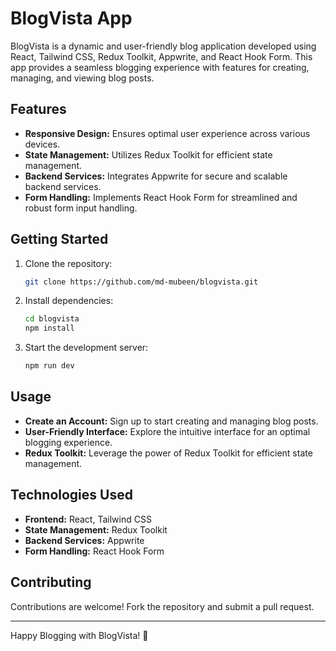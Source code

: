 # BlogVista App
BlogVista is a dynamic and user-friendly blog application developed using React, Tailwind CSS, Redux Toolkit, Appwrite, and React Hook Form. This app provides a seamless blogging experience with features for creating, managing, and viewing blog posts.

## Features

- **Responsive Design:** Ensures optimal user experience across various devices.
- **State Management:** Utilizes Redux Toolkit for efficient state management.
- **Backend Services:** Integrates Appwrite for secure and scalable backend services.
- **Form Handling:** Implements React Hook Form for streamlined and robust form input handling.

## Getting Started

1. Clone the repository:

   ```bash
   git clone https://github.com/md-mubeen/blogvista.git

2. Install dependencies:

   ```bash
   cd blogvista
   npm install

 3. Start the development server:
    ```bash
    npm run dev

## Usage

- **Create an Account:** Sign up to start creating and managing blog posts.
- **User-Friendly Interface:** Explore the intuitive interface for an optimal blogging experience.
- **Redux Toolkit:** Leverage the power of Redux Toolkit for efficient state management.

## Technologies Used

- **Frontend:** React, Tailwind CSS
- **State Management:** Redux Toolkit
- **Backend Services:** Appwrite
- **Form Handling:** React Hook Form

## Contributing

Contributions are welcome! Fork the repository and submit a pull request.

---

Happy Blogging with BlogVista! 🚀
    
     
